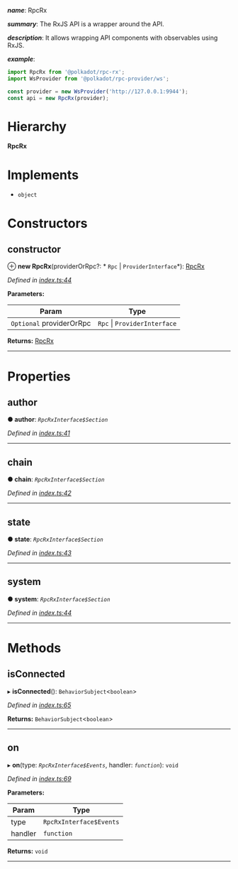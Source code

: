 

*__name__*: RpcRx

*__summary__*: The RxJS API is a wrapper around the API.

*__description__*: It allows wrapping API components with observables using RxJS.

*__example__*:   

```javascript
import RpcRx from '@polkadot/rpc-rx';
import WsProvider from '@polkadot/rpc-provider/ws';

const provider = new WsProvider('http://127.0.0.1:9944');
const api = new RpcRx(provider);
```

# Hierarchy

**RpcRx**

# Implements

* `object`

# Constructors

<a id="constructor"></a>

##  constructor

⊕ **new RpcRx**(providerOrRpc?: * `Rpc` &#124; `ProviderInterface`*): [RpcRx](_index_.rpcrx.md)

*Defined in [index.ts:44](https://github.com/polkadot-js/api/blob/a2b22e3/packages/rpc-rx/src/index.ts#L44)*

**Parameters:**

| Param | Type |
| ------ | ------ |
| `Optional` providerOrRpc |  `Rpc` &#124; `ProviderInterface`|

**Returns:** [RpcRx](_index_.rpcrx.md)

___

# Properties

<a id="author"></a>

##  author

**● author**: *`RpcRxInterface$Section`*

*Defined in [index.ts:41](https://github.com/polkadot-js/api/blob/a2b22e3/packages/rpc-rx/src/index.ts#L41)*

___
<a id="chain"></a>

##  chain

**● chain**: *`RpcRxInterface$Section`*

*Defined in [index.ts:42](https://github.com/polkadot-js/api/blob/a2b22e3/packages/rpc-rx/src/index.ts#L42)*

___
<a id="state"></a>

##  state

**● state**: *`RpcRxInterface$Section`*

*Defined in [index.ts:43](https://github.com/polkadot-js/api/blob/a2b22e3/packages/rpc-rx/src/index.ts#L43)*

___
<a id="system"></a>

##  system

**● system**: *`RpcRxInterface$Section`*

*Defined in [index.ts:44](https://github.com/polkadot-js/api/blob/a2b22e3/packages/rpc-rx/src/index.ts#L44)*

___

# Methods

<a id="isconnected"></a>

##  isConnected

▸ **isConnected**(): `BehaviorSubject`<`boolean`>

*Defined in [index.ts:65](https://github.com/polkadot-js/api/blob/a2b22e3/packages/rpc-rx/src/index.ts#L65)*

**Returns:** `BehaviorSubject`<`boolean`>

___
<a id="on"></a>

##  on

▸ **on**(type: *`RpcRxInterface$Events`*, handler: *`function`*): `void`

*Defined in [index.ts:69](https://github.com/polkadot-js/api/blob/a2b22e3/packages/rpc-rx/src/index.ts#L69)*

**Parameters:**

| Param | Type |
| ------ | ------ |
| type | `RpcRxInterface$Events` |
| handler | `function` |

**Returns:** `void`

___

